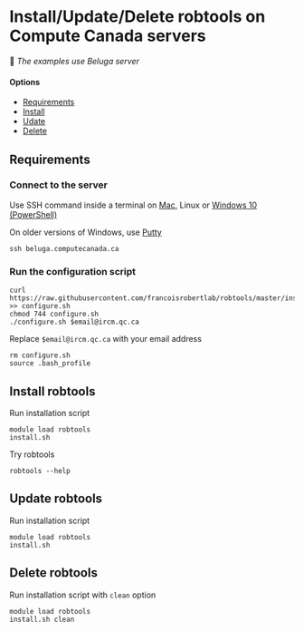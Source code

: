 # Install/Update/Delete robtools on Compute Canada servers

:memo: *The examples use Beluga server*


#### Options

* [Requirements](#requirements)
* [Install](#install-robtools)
* [Udate](#update-robtools)
* [Delete](#delete-robtools)


## Requirements

### Connect to the server

Use SSH command inside a terminal on [Mac](https://support.apple.com/en-ca/guide/terminal/apd5265185d-f365-44cb-8b09-71a064a42125/mac), Linux or [Windows 10 (PowerShell)](https://www.howtogeek.com/662611/9-ways-to-open-powershell-in-windows-10/)

On older versions of Windows, use [Putty](https://www.putty.org)

```
ssh beluga.computecanada.ca
```

### Run the configuration script

```
curl https://raw.githubusercontent.com/francoisrobertlab/robtools/master/install/configure.sh >> configure.sh
chmod 744 configure.sh
./configure.sh $email@ircm.qc.ca
```

Replace `$email@ircm.qc.ca` with your email address

```
rm configure.sh
source .bash_profile
```


## Install robtools

Run installation script

```
module load robtools
install.sh
```

Try robtools

```
robtools --help
```


## Update robtools

Run installation script

```
module load robtools
install.sh
```


## Delete robtools

Run installation script with `clean` option

```
module load robtools
install.sh clean
```
